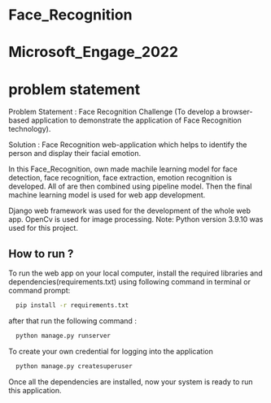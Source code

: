 
# Face_Recognition
# Microsoft_Engage_2022
# problem statement
Problem Statement :
Face Recognition Challenge (To develop a browser-based application to demonstrate the application of Face Recognition technology).

Solution :
Face Recognition web-application which helps to identify the person and display their facial emotion. 

In this Face_Recognition, own made machile learning model for face detection, face recognition, face extraction, emotion recognition is developed. All of are then combined using pipeline model. Then  the final machine learning model is used for web app development.

Django web framework was used for the development of the whole web app. OpenCv is used for image processing.
Note: Python version 3.9.10 was used for this project.




## How to run ?

To run the web app on your local computer, install the required libraries and dependencies(requirements.txt) using following command in terminal or command prompt:

```bash
  pip install -r requirements.txt
```
 after that run the following command :
```bash
  python manage.py runserver
```
To create your own credential for logging into the application
```bash
  python manage.py createsuperuser
```
Once all the dependencies are installed, now your system is ready to run this application.

